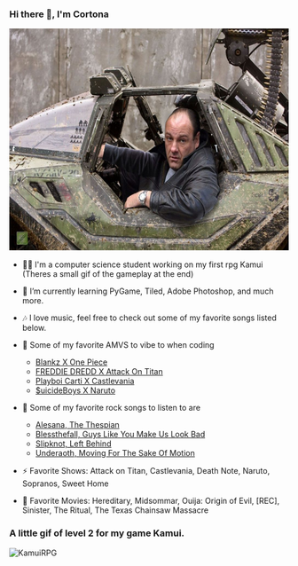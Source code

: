 ### Hi there 👋, I'm Cortona
<img src="assets/WartHog.jpg" width="700" height="400" />


- 👨‍🎓 I'm a computer science student working on my first rpg Kamui (Theres a small gif of the gameplay at the end)
- 🌱 I’m currently learning PyGame, Tiled, Adobe Photoshop, and much more.
- 🎶 I love music, feel free to check out some of my favorite songs listed below.

- 🎵 Some of my favorite AMVS to vibe to when coding
    - [Blankz X One Piece](https://youtu.be/XyNDHDekIkU)
    - [FREDDIE DREDD X Attack On Titan](https://youtu.be/9AOmAa96Fb4)    
    - [Playboi Carti X Castlevania](https://youtu.be/x71ZfTqxaxQ)
    - [$uicideBoys X Naruto](https://youtu.be/qnTlTrA3T2A)

- 🎸 Some of my favorite rock songs to listen to are
    - [Alesana, The Thespian](https://youtu.be/8DOFsV0lxtQ)
    - [Blessthefall, Guys Like You Make Us Look Bad](https://youtu.be/KRDx2M9jXMA)
    - [Slipknot, Left Behind](https://youtu.be/D1jQKpse7Yw)
    - [Underaoth, Moving For The Sake Of Motion](https://youtu.be/iq596Y2Fa1E)

- ⚡ Favorite Shows: Attack on Titan, Castlevania, Death Note, Naruto, Sopranos, Sweet Home
- 🎥 Favorite Movies: Hereditary, Midsommar, Ouija: Origin of Evil, [REC], Sinister, The Ritual, The Texas Chainsaw Massacre

### A little gif of level 2 for my game Kamui.
![KamuiRPG](assets/level2.gif)
<!--
**Cortona1/Cortona1** is a ✨ _special_ ✨ repository because its `README.md` (this file) appears on your GitHub profile.

Here are some ideas to get you started:

- 🔭 I’m currently working on ...
- 🌱 I’m currently learning ...
- 👯 I’m looking to collaborate on ...
- 🤔 I’m looking for help with ...
- 💬 Ask me about ...
- 📫 How to reach me: ...
- 😄 Pronouns: ...
- ⚡ Fun fact: ...
-->
